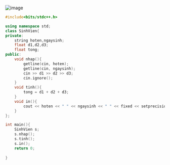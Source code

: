 ![image](https://github.com/Llam-a/Practice_Cpp/assets/115911041/2a31ac54-c588-477c-9df5-1f0eb33d0724)

```cpp
#include<bits/stdc++.h>

using namespace std;
class SinhVien{
private:
    string hoten,ngaysinh;
    float d1,d2,d3;
    float tong;
public:
    void nhap(){
        getline(cin, hoten);
        getline(cin, ngaysinh);
        cin >> d1 >> d2 >> d3;
        cin.ignore();
    }
    void tinh(){
        tong = d1 + d2 + d3;
    }
    void in(){
        cout << hoten << " " << ngaysinh << " " << fixed << setprecision(1) << tong << endl;
    }
};

int main(){
    SinhVien s;
    s.nhap();
    s.tinh();
    s.in();
    return 0;
    
}
```
